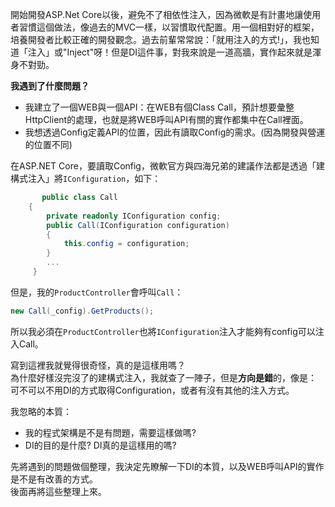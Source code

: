 開始開發ASP.Net Core以後，避免不了相依性注入，因為微軟是有計畫地讓使用者習慣這個做法，像過去的MVC一樣，以習慣取代配置。用一個相對好的框架，培養開發者比較正確的開發觀念。過去前輩常常說：「就用注入的方式!」，我也知道「注入」或"Inject"呀！但是DI這件事，對我來說是一道高牆，實作起來就是渾身不對勁。   
  
**我遇到了什麼問題？**  
   
* 我建立了一個WEB與一個API：在WEB有個Class Call，預計想要彙整HttpClient的處理，也就是將WEB呼叫API有關的實作都集中在Call裡面。
* 我想透過Config定義API的位置，因此有讀取Config的需求。(因為開發與營運的位置不同)  
  
在ASP.NET Core，要讀取Config，微軟官方與四海兄弟的建議作法都是透過「建構式注入」將<code>IConfiguration</code>，如下：  
```csharp
       public class Call
    {
        private readonly IConfiguration config;
        public Call(IConfiguration configuration)
        {
            this.config = configuration;
        }
        ...
     }
```
但是，我的<code>ProductController</code>會呼叫<code>Call</code>：  
```csharp
new Call(_config).GetProducts();
```
所以我必須在<code>ProductController</code>也將<code>IConfiguration</code>注入才能夠有config可以注入Call。  

寫到這裡我就覺得很奇怪，真的是這樣用嗎？  
為什麼好樣沒完沒了的建構式注入，我就查了一陣子，但是**方向是錯**的，像是：  
可不可以不用DI的方式取得Configuration，或者有沒有其他的注入方式。  

我忽略的本質：  
* 我的程式架構是不是有問題，需要這樣做嗎?
* DI的目的是什麼? DI真的是這樣用的嗎?

先將遇到的問題做個整理，我決定先瞭解一下DI的本質，以及WEB呼叫API的實作是不是有改善的方式。  
後面再將這些整理上來。  
